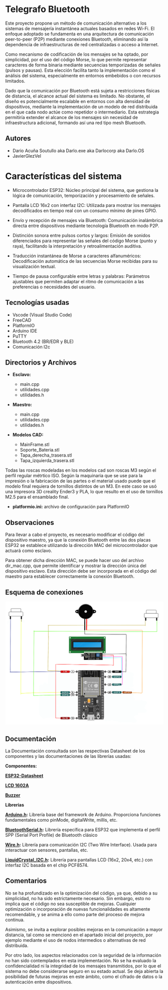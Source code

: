 
# Telegrafo Bluetooth

Este proyecto propone un método de comunicación alternativo a los sistemas de mensajería instantánea actuales basados en redes Wi-Fi. El enfoque adoptado se fundamenta en una arquitectura de comunicación peer-to-peer (P2P) mediante conexiones Bluetooth, eliminando así la dependencia de infraestructuras de red centralizadas o acceso a Internet.

Como mecanismo de codificación de los mensajes se ha optado, por simplicidad, por el uso del código Morse, lo que permite representar caracteres de forma binaria mediante secuencias temporizadas de señales (pulsos y pausas). Esta elección facilita tanto la implementación como el análisis del sistema, especialmente en entornos embebidos o con recursos limitados.

Dado que la comunicación por Bluetooth está sujeta a restricciones físicas de distancia, el alcance actual del sistema es limitado. No obstante, el diseño es potencialmente escalable en entornos con alta densidad de dispositivos, mediante la implementación de un modelo de red distribuida en el que cada nodo actúe como repetidor o intermediario. Esta estrategia permitiría extender el alcance de los mensajes sin necesidad de infraestructura adicional, formando así una red tipo mesh Bluetooth.





## Autores 
 - Dario Acuña Soutullo aka Darlo.exe aka Darlocorp aka Darlo.OS 
 - JavierGlezVel


# Características del sistema

- Microcontrolador ESP32: Núcleo principal del sistema, que gestiona la lógica de comunicación, temporización y procesamiento de señales.

- Pantalla LCD 16x2 con interfaz I2C: Utilizada para mostrar los mensajes decodificados en tiempo real con un consumo mínimo de pines GPIO.

- Envío y recepción de mensajes vía Bluetooth: Comunicación inalámbrica directa entre dispositivos mediante tecnología Bluetooth en modo P2P.

- Distinción sonora entre pulsos cortos y largos: Emisión de sonidos diferenciados para representar las señales del código Morse (punto y raya), facilitando la interpretación y retroalimentación auditiva.

- Traducción instantánea de Morse a caracteres alfanuméricos: Decodificación automática de las secuencias Morse recibidas para su visualización textual.

- Tiempo de pausa configurable entre letras y palabras: Parámetros ajustables que permiten adaptar el ritmo de comunicación a las preferencias o necesidades del usuario.
## Tecnologías usadas

- Vscode (Visual Studio Code)
- FreeCAD
- PlatformIO
- Arduino IDE
- PuTTY
- Bluetooth 4.2 (BR/EDR y BLE)
- Comunicación I2c

## Directorios y Archivos

- **Esclavo:**
    - main.cpp
    - utilidades.cpp   
    - utilidades.h


- **Maestro:**
    - main.cpp
    - utilidades.cpp   
    - utilidades.h


- **Modelos CAD:** 
    - MainFrame.stl
    - Soporte_Bateria.stl
    - Tapa_derecha_trasera.stl
    - Tapa_izquierda_trasera.stl
      
Todas las roscas modeladas en los modelos cad son roscas M3 según el perfil regular métrtico ISO. Según la maquinaria que se use para la impresión o la fabricación de las partes o el material usado puede que el modelo final requiera de tornillos distintos de un M3. En este caso se usó una impresora 3D creality Ender3 y PLA, lo que resulto en el uso de tornillos M2.5 para el ensamblado final.
- **platformio.ini:** archivo de configuración para PlatformIO

## Observaciones
Para llevar a cabo el proyecto, es necesario modificar el código del dispositivo maestro, ya que la conexión Bluetooth entre las dos placas ESP32 se establece utilizando la dirección MAC del microcontrolador que actuará como esclavo.

Para obtener dicha dirección MAC, se puede hacer uso del archivo dir_mac.cpp, que permite identificar y mostrar la dirección única del dispositivo esclavo. Esta dirección debe ser incorporada en el código del maestro para establecer correctamente la conexión Bluetooth.

## Esquema de conexiones 
![Esquemátco](Imagenes/Esquema.png)


## Documentación
La Documentación consultada son las respectivas Datasheet de los componentes y las documentaciones de las librerías usadas:

**Componentes:** 

**[ESP32-Datasheet](https://www.espressif.com/sites/default/files/documentation/esp32_datasheet_en.pdf)**

**[LCD 1602A](https://www.openhacks.com/uploadsproductos/eone-1602a1.pdf)**

**[Buzzer](https://www.farnell.com/datasheets/2171929.pdf)**

**Librerias**

**[Arduino.h](https://www.arduino.cc/reference/en/):**  Librería base del framework de Arduino. Proporciona funciones fundamentales como pinMode, digitalWrite, millis, etc.

**[BluetoothSerial.h](https://github.com/espressif/arduino-esp32/tree/master/libraries/BluetoothSerial):** Librería específica para ESP32 que implementa el perfil SPP (Serial Port Profile) de Bluetooth clásico

**[Wire.h](https://www.arduino.cc/en/Reference/Wire):** Librería para comunicación I2C (Two Wire Interface). Usada para interactuar con sensores, pantallas, etc.

**[LiquidCrystal_I2C.h](https://github.com/johnrickman/LiquidCrystal_I2C):**  Librería para pantallas LCD (16x2, 20x4, etc.) con interfaz I2C basada en el chip PCF8574.


## Comentarios
No se ha profundizado en la optimización del código, ya que, debido a su simplicidad, no ha sido estrictamente necesario. Sin embargo, esto no implica que el código no sea susceptible de mejoras. Cualquier optimización o incorporación de nuevas funcionalidades es altamente recomendable, y se anima a ello como parte del proceso de mejora continua.

Asimismo, se invita a explorar posibles mejoras en la comunicación a mayor distancia, tal como se mencionó en el apartado inicial del proyecto, por ejemplo mediante el uso de nodos intermedios o alternativas de red distribuida.

Por otro lado, los aspectos relacionados con la seguridad de la información no han sido contemplados en esta implementación. No se ha evaluado la confidencialidad ni la integridad de los mensajes transmitidos, por lo que el sistema no debe considerarse seguro en su estado actual. Se deja abierta la posibilidad de futuras mejoras en este ámbito, como el cifrado de datos o la autenticación entre dispositivos.
